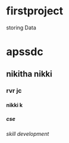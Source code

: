 # firstproject
storing Data

# apssdc
## nikitha nikki
### rvr jc
#### nikki k
##### cse
###### skill development
